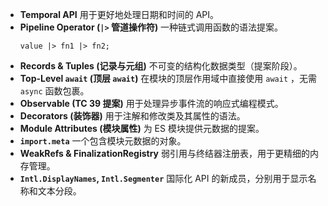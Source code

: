 - **Temporal API** 用于更好地处理日期和时间的 API。
- **Pipeline Operator (`|>` 管道操作符)** 一种链式调用函数的语法提案。
	```
	value |> fn1 |> fn2;
	```
- **Records & Tuples (记录与元组)** 不可变的结构化数据类型（提案阶段）。
- **Top-Level `await` (顶层 `await`)** 在模块的顶层作用域中直接使用 `await` ，无需 `async` 函数包裹。
- **Observable (TC 39 提案)** 用于处理异步事件流的响应式编程模式。
- **Decorators (装饰器)** 用于注解和修改类及其属性的语法。
- **Module Attributes (模块属性)** 为 ES 模块提供元数据的提案。
- **`import.meta`** 一个包含模块元数据的对象。
- **WeakRefs & FinalizationRegistry** 弱引用与终结器注册表，用于更精细的内存管理。
- **`Intl.DisplayNames`, `Intl.Segmenter`** 国际化 API 的新成员，分别用于显示名称和文本分段。